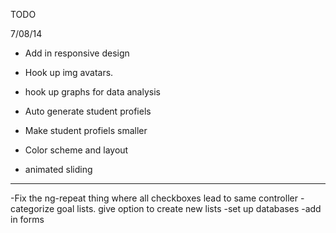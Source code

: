 TODO 

7/08/14
- Add in responsive design
- Hook up img avatars.
- hook up graphs for data analysis
- Auto generate student profiels
- Make student profiels smaller

- Color scheme and layout
- animated sliding

------------------------------------------------------------------
-Fix the ng-repeat thing where all checkboxes lead to same controller
-categorize goal lists. give option to create new lists
-set up databases
-add in forms 

